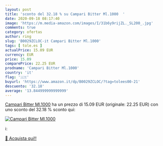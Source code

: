 ```yaml
---
layout: post
title: 'sconto del 32.18 % su Campari Bitter Ml.1000  '
date: 2020-09-18 08:17:40
image: 'https://m.media-amazon.com/images/I/31b6y9rijZL._SL200_.jpg'
comments: true
category: ofertas
author: ring
slug: 'B0029ZCLOC-it Campari Bitter Ml.1000'
tags: [ tole.es ]
actualPrice: 15.09 EUR
currency: EUR
price: 15.09
comparePrice: 22.25 EUR
prodname: 'Campari Bitter Ml.1000'
country: 'it'
flag: '🇮🇹'
buyurl: 'https://www.amazon.it/dp/B0029ZCLOC/?tag=tolees00-21'
descuento: '32.18'
average: '13.844999999999999'
---
```


[Campari Bitter Ml.1000](https://www.amazon.it/dp/B0029ZCLOC/?tag=tolees00-21) ha un prezzo di 15.09 EUR (originale: 22.25 EUR) con uno sconto del 32.18 % sconto qui:

[![Campari Bitter Ml.1000](https://m.media-amazon.com/images/I/31b6y9rijZL._SL200_.jpg)](https://www.amazon.it/dp/B0029ZCLOC/?tag=tolees00-21)

ℹ️:


[🛒 Acquista qui!!](https://www.amazon.it/dp/B0029ZCLOC/?tag=tolees00-21)
